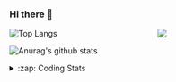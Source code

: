 ### Hi there 👋

<!--
**tao8687/tao8687** is a ✨ _special_ ✨ repository because its `README.md` (this file) appears on your GitHub profile.

Here are some ideas to get you started:

- 🔭 I’m currently working on ...
- 🌱 I’m currently learning ...
- 👯 I’m looking to collaborate on ...
- 🤔 I’m looking for help with ...
- 💬 Ask me about ...
- 📫 How to reach me: ...
- 😄 Pronouns: ...
- ⚡ Fun fact: ...
-->

<img align='right' src="https://media.giphy.com/media/M9gbBd9nbDrOTu1Mqx/giphy.gif" width="240">

  
![Top Langs](https://github-readme-stats.vercel.app/api/top-langs/?username=tao8687&layout=compact&title_color=23238E&text_color=A67D3D)

![Anurag's github stats](https://github-readme-stats.vercel.app/api?username=tao8687&show_icons=true&&text_color=A67D3D&title_color=23238E&show_icons=false&count_private=true&hide=stars)

<details>
  <summary>:zap: Coding Stats</summary>
  <br>
    
<!--START_SECTION:waka-->
![Code Time](http://img.shields.io/badge/Code%20Time-1%2C482%20hrs%203%20mins-blue)

![Profile Views](http://img.shields.io/badge/Profile%20Views-0-blue)

**🐱 My GitHub Data** 

> 📦 1.5 MB Used in GitHub's Storage 
 > 
> 🚫 Not Opted to Hire
 > 
> 📜 50 Public Repositories 
 > 
> 🔑 25 Private Repositories 
 > 
**I'm an Early 🐤** 

```text
🌞 Morning                1342 commits        ██████████████████████░░░   86.58 % 
🌆 Daytime                87 commits          █░░░░░░░░░░░░░░░░░░░░░░░░   05.61 % 
🌃 Evening                117 commits         ██░░░░░░░░░░░░░░░░░░░░░░░   07.55 % 
🌙 Night                  4 commits           ░░░░░░░░░░░░░░░░░░░░░░░░░   00.26 % 
```
📅 **I'm Most Productive on Wednesday** 

```text
Monday                   223 commits         ████░░░░░░░░░░░░░░░░░░░░░   14.39 % 
Tuesday                  210 commits         ███░░░░░░░░░░░░░░░░░░░░░░   13.55 % 
Wednesday                277 commits         ████░░░░░░░░░░░░░░░░░░░░░   17.87 % 
Thursday                 202 commits         ███░░░░░░░░░░░░░░░░░░░░░░   13.03 % 
Friday                   220 commits         ████░░░░░░░░░░░░░░░░░░░░░   14.19 % 
Saturday                 214 commits         ███░░░░░░░░░░░░░░░░░░░░░░   13.81 % 
Sunday                   204 commits         ███░░░░░░░░░░░░░░░░░░░░░░   13.16 % 
```


📊 **This Week I Spent My Time On** 

```text
🕑︎ Time Zone: Asia/Shanghai

💬 Programming Languages: 
C++                      3 hrs 56 mins       █████████░░░░░░░░░░░░░░░░   37.64 % 
YAML                     2 hrs 38 mins       ██████░░░░░░░░░░░░░░░░░░░   25.30 % 
Other                    2 hrs 37 mins       ██████░░░░░░░░░░░░░░░░░░░   25.18 % 
C                        29 mins             █░░░░░░░░░░░░░░░░░░░░░░░░   04.68 % 
Markdown                 16 mins             █░░░░░░░░░░░░░░░░░░░░░░░░   02.69 % 

🔥 Editors: 
VS Code                  10 hrs 27 mins      █████████████████████████   100.00 % 

🐱‍💻 Projects: 
autox                    3 hrs 12 mins       ████████░░░░░░░░░░░░░░░░░   30.68 % 
wheeltec_robot           2 hrs 17 mins       █████░░░░░░░░░░░░░░░░░░░░   21.91 % 
navigation_tutorials     1 hr 25 mins        ███░░░░░░░░░░░░░░░░░░░░░░   13.60 % 
warehouse_simulation_tool1 hr                ██░░░░░░░░░░░░░░░░░░░░░░░   09.72 % 
ackermann_gazebo         39 mins             ██░░░░░░░░░░░░░░░░░░░░░░░   06.27 % 

💻 Operating System: 
Linux                    10 hrs 27 mins      █████████████████████████   100.00 % 
```

**I Mostly Code in Python** 

```text
Python                   9 repos             ████████░░░░░░░░░░░░░░░░░   30.00 % 
C++                      8 repos             ███████░░░░░░░░░░░░░░░░░░   26.67 % 
JavaScript               2 repos             ██░░░░░░░░░░░░░░░░░░░░░░░   06.67 % 
Batchfile                1 repo              █░░░░░░░░░░░░░░░░░░░░░░░░   03.33 % 
HTML                     1 repo              █░░░░░░░░░░░░░░░░░░░░░░░░   03.33 % 
```



**Timeline**

![Lines of Code chart](https://raw.githubusercontent.com/tao8687/tao8687/master/assets/bar_graph.png)


 Last Updated on 13/04/2024 00:59:19 UTC
<!--END_SECTION:waka-->
</details>

